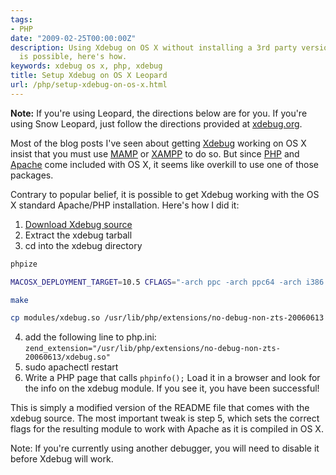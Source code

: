 ```yaml
---
tags:
- PHP
date: "2009-02-25T00:00:00Z"
description: Using Xdebug on OS X without installing a 3rd party version of Apache
  is possible, here's how.
keywords: xdebug os x, php, xdebug
title: Setup Xdebug on OS X Leopard
url: /php/setup-xdebug-on-os-x.html
---
```

**Note:** If you're using Leopard, the directions below are for you. If
you're using Snow Leopard, just follow the directions provided at
[xdebug.org](http://xdebug.org/docs/install).

Most of the blog posts I've seen about getting
[Xdebug](http://xdebug.org/) working on OS X insist that you must use
[MAMP](http://www.mamp.info/) or [XAMPP](https://www.apachefriends.org/index.html) to do so. But
since [PHP](http://php.net) and [Apache](http://httpd.apache.org) come
included with OS X, it seems like overkill to use one of those packages.

Contrary to popular belief, it is possible to get Xdebug working with
the OS X standard Apache/PHP installation. Here's how I did it:

1. [Download Xdebug source](http://xdebug.org/download.php)
2. Extract the xdebug tarball
3. cd into the xdebug directory

```bash
phpize

MACOSX_DEPLOYMENT_TARGET=10.5 CFLAGS="-arch ppc -arch ppc64 -arch i386 -arch x86\_64 -g -Os -pipe -no-cpp-precomp" CCFLAGS="-arch ppc -arch ppc64 -arch i386 -arch x86\_64 -g -Os -pipe" CXXFLAGS="-arch ppc -arch ppc64 -arch i386 -arch x86\_64 -g -Os -pipe" LDFLAGS="-arch ppc -arch ppc64 -arch i386 -arch x86\_64 -bind\_at\_load" ./configure --enable-xdebug```

make

cp modules/xdebug.so /usr/lib/php/extensions/no-debug-non-zts-20060613 # note: your path may be slightly different
```

4. add the following line to php.ini: `zend_extension="/usr/lib/php/extensions/no-debug-non-zts-20060613/xdebug.so"`
5. sudo apachectl restart
6. Write a PHP page that calls `phpinfo();` Load it in a browser and look for the info on the xdebug module. If you see it, you have been successful!

This is simply a modified version of the README file that comes with the
xdebug source. The most important tweak is step 5, which sets the
correct flags for the resulting module to work with Apache as it is
compiled in OS X.

Note: If you're currently using another debugger, you will need to
disable it before Xdebug will work.
